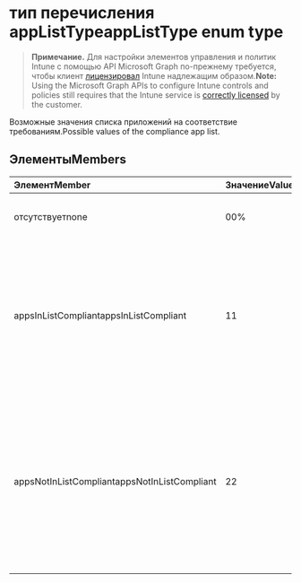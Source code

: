 # <a name="applisttype-enum-type"></a><span data-ttu-id="ba057-101">тип перечисления appListType</span><span class="sxs-lookup"><span data-stu-id="ba057-101">appListType enum type</span></span>

> <span data-ttu-id="ba057-102">**Примечание.** Для настройки элементов управления и политик Intune с помощью API Microsoft Graph по-прежнему требуется, чтобы клиент [лицензировал](https://go.microsoft.com/fwlink/?linkid=839381) Intune надлежащим образом.</span><span class="sxs-lookup"><span data-stu-id="ba057-102">**Note:** Using the Microsoft Graph APIs to configure Intune controls and policies still requires that the Intune service is [correctly licensed](https://go.microsoft.com/fwlink/?linkid=839381) by the customer.</span></span>

<span data-ttu-id="ba057-103">Возможные значения списка приложений на соответствие требованиям.</span><span class="sxs-lookup"><span data-stu-id="ba057-103">Possible values of the compliance app list.</span></span>
## <a name="members"></a><span data-ttu-id="ba057-104">Элементы</span><span class="sxs-lookup"><span data-stu-id="ba057-104">Members</span></span>
|<span data-ttu-id="ba057-105">Элемент</span><span class="sxs-lookup"><span data-stu-id="ba057-105">Member</span></span>|<span data-ttu-id="ba057-106">Значение</span><span class="sxs-lookup"><span data-stu-id="ba057-106">Value</span></span>|<span data-ttu-id="ba057-107">Описание</span><span class="sxs-lookup"><span data-stu-id="ba057-107">Description</span></span>|
|:---|:---|:---|
|<span data-ttu-id="ba057-108">отсутствует</span><span class="sxs-lookup"><span data-stu-id="ba057-108">none</span></span>|<span data-ttu-id="ba057-109">0</span><span class="sxs-lookup"><span data-stu-id="ba057-109">0%</span></span>|<span data-ttu-id="ba057-110">Значение по умолчанию, без назначения.</span><span class="sxs-lookup"><span data-stu-id="ba057-110">Default value, no intent.</span></span>|
|<span data-ttu-id="ba057-111">appsInListCompliant</span><span class="sxs-lookup"><span data-stu-id="ba057-111">appsInListCompliant</span></span>|<span data-ttu-id="ba057-112">1</span><span class="sxs-lookup"><span data-stu-id="ba057-112">1</span></span>|<span data-ttu-id="ba057-113">Список представляет приложения, которые будут считаться соответствующими требованиям (только приложения в списке соответствуют требованиям).</span><span class="sxs-lookup"><span data-stu-id="ba057-113">The list represents the apps that will be considered compliant (only apps on the list are compliant).</span></span>|
|<span data-ttu-id="ba057-114">appsNotInListCompliant</span><span class="sxs-lookup"><span data-stu-id="ba057-114">appsNotInListCompliant</span></span>|<span data-ttu-id="ba057-115">2</span><span class="sxs-lookup"><span data-stu-id="ba057-115">2</span></span>|<span data-ttu-id="ba057-116">Список представляет приложения, которые будут считаться несоответствующими требованиям (все приложения соответствуют требованиям, кроме перечисленных в списке).</span><span class="sxs-lookup"><span data-stu-id="ba057-116">The list represents the apps that will be considered non compliant (all apps are compliant except apps on the list).</span></span>|




